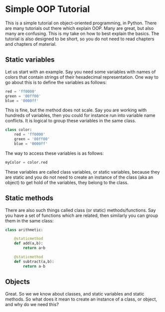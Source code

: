 # Simple OOP Tutorial
This is a simple tutorial on object-oriented programming, in Python. There are many tutorials out there which explain OOP. Many are great, but also many are confusing. This is my take on how to best explain the basics. The tutorial is also designed to be short, so you do not need to read chapters and chapters of material.

## Static variables
Let us start with an example. Say you need some variables with names of colors that contain strings of their hexadecimal representation. One way to go about this is to define the variables as follows:
```python
red = 'ff0000'
green = '00ff00'
blue = '0000ff'
```
This is fine, but the method does not scale. Say you are working with hundreds of variables, then you could for instance run into variable name conflicts. It is logical to group these variables in the same class.
```python
class color:
    red = 'ff0000'
    green = '00ff00'
    blue = '0000ff'
```
The way to access these variables is as follows:
```python
myColor = color.red
```
These variables are called class variables, or static variables, because they are static and you do not need to create an instance of the class (aka an object) to get hold of the variables, they belong to the class.

## Static methods
There are also such things called class (or static) methods/functions. Say you have a set of functions which are related, then similarly you can group them in the same class:
```python
class arithmetic:

    @staticmethod
    def add(a,b):
        return a+b

    @staticmethod
    def subtract(a,b):
        return a-b
```

## Objects
Great. So we we know about classes, and static variables and static methods. So what does it mean to create an instance of a class, or object, and why do we need this? 